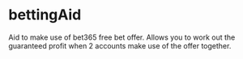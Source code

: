 # bettingAid
Aid to make use of bet365 free bet offer. Allows you to work out the guaranteed profit when 2 accounts make use of the offer together.
